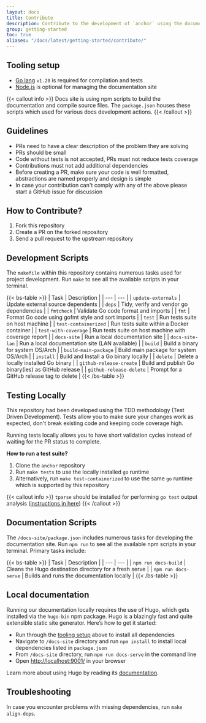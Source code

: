 ```yaml
---
layout: docs
title: Contribute
description: Contribute to the development of `anchor` using the documentation, build scripts and tests.
group: getting-started
toc: true
aliases: "/docs/latest/getting-started/contribute/"
---
```


## Tooling setup

- [Go lang](https://go.dev/dl/) `v1.20` is required for compilation and tests
- [Node.js](https://nodejs.org/en/download/) is optional for managing the documentation site

{{< callout info >}}
Docs site is using npm scripts to build the documentation and compile source files. The `package.json` houses these scripts which used for various docs development actions.
{{< /callout >}}

## Guidelines

- PRs need to have a clear description of the problem they are solving
- PRs should be small
- Code without tests is not accepted, PRs must not reduce tests coverage
- Contributions must not add additional dependencies
- Before creating a PR, make sure your code is well formatted, abstractions are named properly and design is simple
- In case your contribution can't comply with any of the above please start a GitHub issue for discussion

## How to Contribute?

1. Fork this repository
1. Create a PR on the forked repository
1. Send a pull request to the upstream repository

## Development Scripts

The `makefile` within this repository contains numerous tasks used for project development. Run `make` to see all the available scripts in your terminal.

{{< bs-table >}}
| Task | Description |
| --- | --- |
| `update-externals` | Update external source dependents |
| `deps` | Tidy, verify and vendor go dependencies |
| `fmtcheck` | Validate Go code format and imports |
| `fmt` | Format Go code using gofmt style and sort imports |
| `test` | Run tests suite on host machine |
| `test-containerized` | Run tests suite within a Docker container |
| `test-with-coverage` | Run tests suite on host machine with coverage report |
| `docs-site` | Run a local documentation site |
| `docs-site-lan` | Run a local documentation site (LAN available) |
| `build` | Build a binary for system OS/Arch |
| `build-main-package` | Build main package for system OS/Arch |
| `install` | Build and Install a Go binary locally |
| `delete` | Delete a locally installed Go binary |
| `github-release-create` | Build and publish Go binary(ies) as GitHub release |
| `github-release-delete` | Prompt for a GitHub release tag to delete |
{{< /bs-table >}}

## Testing Locally

This repository had been developed using the TDD methodology (Test Driven Development). Tests allow you to make sure your changes work as expected, don't break existing code and keeping code coverage high.

Running tests locally allows you to have short validation cycles instead of waiting for the PR status to complete.

**How to run a test suite?**

1. Clone the `anchor` repository
2. Run `make tests` to use the locally installed `go` runtime
3. Alternatively, run `make test-containerized` to use the same `go` runtime which is supported by this repository

{{< callout info >}}
`tparse` should be installed for performing `go test` output analysis ([instructions in here](https://github.com/mfridman/tparse))
{{< /callout >}}

## Documentation Scripts

The `/docs-site/package.json` includes numerous tasks for developing the documentation site. Run `npm run` to see all the available npm scripts in your terminal. Primary tasks include:

{{< bs-table >}}
| Task | Description |
| --- | --- |
| `npm run docs-build` | Cleans the Hugo destination directory for a fresh serve |
| `npm run docs-serve` | Builds and runs the documentation locally |
{{< /bs-table >}}

## Local documentation 

Running our documentation locally requires the use of Hugo, which gets installed via the `hugo-bin` npm package. Hugo is a blazingly fast and quite extensible static site generator. Here’s how to get it started:

- Run through the [tooling setup](#tooling-setup) above to install all dependencies
- Navigate to `/docs-site` directory and run `npm install` to install local dependencies listed in `package.json`
- From `/docs-site` directory, run `npm run docs-serve` in the command line
- Open [http://localhost:9001/](http://localhost:9001/) in your browser

Learn more about using Hugo by reading its [documentation](https://gohugo.io/documentation/).

## Troubleshooting

In case you encounter problems with missing dependencies, run `make align-deps`.
